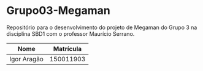 # Grupo03-Megaman
Repositório para o desenvolvimento do projeto de Megaman do Grupo 3 na disciplina SBD1 com o professor Maurício Serrano.

| Nome | Matrícula |
|----|------------|
| Igor Aragão | 150011903|
